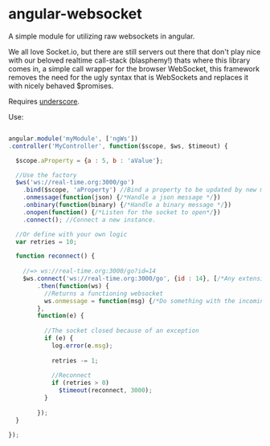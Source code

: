 angular-websocket
=================

A simple module for utilizing raw websockets in angular.


We all love Socket.io, but there are still servers out there that don't play nice with our 
beloved realtime call-stack (blasphemy!) thats where this library comes in, a simple call wrapper
for the browser WebSocket, this framework removes the need for the ugly syntax that is WebSockets
and replaces it with nicely behaved $promises.


Requires [underscore](http://underscorejs.org/).

Use:

```javascript

angular.module('myModule', ['ngWs'])
.controller('MyController', function($scope, $ws, $timeout) {

  $scope.aProperty = {a : 5, b : 'aValue'};

  //Use the factory
  $ws('ws://real-time.org:3000/go')
    .bind($scope, 'aProperty') //Bind a property to be updated by new messages
    .onmessage(function(json) {/*Handle a json message */}) 
    .onbinary(function(binary) {/*Handle a binary message */}) 
    .onopen(function() {/*Listen for the socket to open*/})
    .connect(); //Connect a new instance.

  //Or define with your own logic
  var retries = 10;

  function reconnect() {
  
    //=> ws://real-time.org:3000/go?id=14
    $ws.connect('ws://real-time.org:3000/go', {id : 14}, [/*Any extensions to be supported*/])
        .then(function(ws) {
          //Returns a functioning websocket
          ws.onmessage = function(msg) {/*Do something with the incoming message*/};
        },
        function(e) {
        
          //The socket closed because of an exception
          if (e) {
            log.error(e.msg);
            
            retries -= 1;
            
            //Reconnect
            if (retries > 0)
              $timeout(reconnect, 3000);
          }
        
        });
  }

});

```
